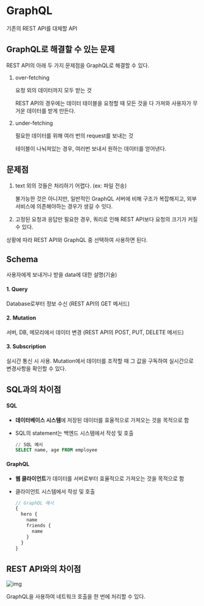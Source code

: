 # GraphQL

기존의 REST API를 대체할 API

## GraphQL로 해결할 수 있는 문제

REST API의 아래 두 가지 문제점을 GraphQL로 해결할 수 있다.

1. over-fetching

   요청 외의 데이터까지 모두 받는 것

   REST API의 경우에는 데이터 테이블을 요청할 때 모든 것을 다 가져와 사용자가 무거운 데이터를 받게 만든다.

2. under-fetching

   필요한 데이터를 위해 여러 번의 request를 보내는 것

   테이블이 나눠져있는 경우, 여러번 보내서 원하는 데이터를 얻어낸다.

   

## 문제점

1. text 외의 것들은 처리하기 어렵다. (ex: 파일 전송)

   불가능한 것은 아니지만, 일반적인 GraphQL 서버에 비해 구조가 복잡해지고, 외부 서비스에 의존해야하는 경우가 생길 수 잇다.

2. 고정된 요청과 응답만 필요한 경우, 쿼리로 인해 REST API보다 요청의 크기가 커질 수 있다.

상황에 따라 REST API와 GraphQL 중 선택하여 사용하면 된다.



## Schema

사용자에게 보내거나 받을 data에 대한 설명(기술)

#### 1. Query

Database로부터 정보 수신 (REST API의 GET 메서드)



#### 2. Mutation

서버, DB, 메모리에서 데이터 변경 (REST API의 POST, PUT, DELETE 메서드)



#### 3. Subscription

실시간 통신 시 사용. Mutation에서 데이터를 조작할 때 그 값을 구독하여 실시간으로 변경사항을 확인할 수 있다.



## SQL과의 차이점

#### **SQL**

- **데이터베이스 시스템**에 저장된 데이터를 효율적으로 가져오는 것을 목적으로 함

- SQL의 statement는 백엔드 시스템에서 작성 및 호출

  ```sql
  // SQL 예시
  SELECT name, age FROM employee
  ```

#### **GraphQL**

- **웹 클라이언트**가 데이터를 서버로부터 효율적으로 가져오는 것을 목적으로 함

- 클라이언트 시스템에서 작성 및 호출

  ```js
  // GraphQL 예시
  {
    hero {
      name
      friends {
        name
      }
    }
  }
  ```

  

## REST API와의 차이점

![img](http://tech.kakao.com/files/graphql-mobile-api.png)

GraphQL을 사용하여 네트워크 호출을 한 번에 처리할 수 있다.

